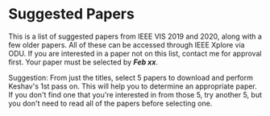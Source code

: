 # Suggested Papers

This is a list of suggested papers from IEEE VIS 2019 and 2020, along with a few older papers. All of these can be accessed through IEEE Xplore via ODU. If you are interested in a paper not on this list, contact me for approval first. Your paper must be selected by ***Feb xx***.

Suggestion: From just the titles, select 5 papers to download and perform Keshav's 1st pass on.  This will help you to determine an appropriate paper.  If you don't find one that you're interested in from those 5, try another 5, but you don't need to read all of the papers before selecting one.
